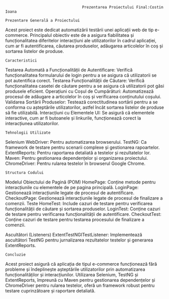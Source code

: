                                       Prezentarea Proiectului Final:Costin Ioana

    Prezentare Generală a Proiectului
  Acest proiect este dedicat automatizării testării unei aplicații web de tip e-commerce. Principalul obiectiv este de a asigura fiabilitatea și funcționalitatea diferitelor interacțiuni ale utilizatorilor în cadrul aplicației, cum ar fi autentificarea, căutarea produselor, adăugarea articolelor în coș și sortarea listelor de produse.
 
    Caracteristici
		
  Testarea Automată a Funcționalității de Autentificare: Verifică funcționalitatea formularului de login pentru a se asigura că utilizatorii se pot autentifica corect.
  Testarea Funcționalității de Căutare: Verifică funcționalitatea casetei de căutare pentru a se asigura că utilizatorii pot găsi produsele eficient.
  Operațiuni cu Coșul de Cumpărături: Automatizează procesul de adăugare a articolelor în coș și verificarea conținutului coșului.
  Validarea Sortării Produselor: Testează corectitudinea sortării pentru a se conforma cu așteptările utilizatorilor, astfel încât sortarea listelor de produse să fie utilizabilă.
  Interacțiuni cu Elementele UI: Se asigură că elementele interactive, cum ar fi butoanele și linkurile, funcționează corect la interacțiunea utilizatorilor.
	
    Tehnologii Utilizate
		
  Selenium WebDriver: Pentru automatizarea browserului.
  TestNG: Ca framework de testare pentru scenarii complexe și gestionarea rapoartelor.
  ExtentReports: Pentru raportarea detaliată a testelor și rezultatelor lor.
  Maven: Pentru gestionarea dependențelor și organizarea proiectului.
  ChromeDriver: Pentru rularea testelor în browserul Google Chrome.
	
    Structura Codului
		
Modelul Obiectului de Pagină (POM)
  HomePage: Conține metode pentru interacțiunile cu elementele de pe pagina principală.
  LoginPage: Gestionează interacțiunile legate de procesul de autentificare.
  CheckoutPage: Gestionează interacțiunile legate de procesul de finalizare a comenzii.
Teste
  HomeTest: Include cazuri de testare pentru verificarea funcționalității de căutare și sortarea produselor.
  LoginTest: Conține cazuri de testare pentru verificarea funcționalității de autentificare.
  CheckoutTest: Conține cazuri de testare pentru testarea procesului de finalizare a comenzii.
	
Ascultători (Listeners)
  ExtentTestNGITestListener: Implementează ascultători TestNG pentru jurnalizarea rezultatelor testelor și generarea ExtentReports.
	
    Concluzie
Acest proiect asigură că aplicația de tipul e-commerce funcționează fără probleme și îndeplinește așteptările utilizatorilor prin automatizarea funcționalităților și interacțiunilor. Utilizarea Selenium, TestNG și ExtentReports, împreună cu Maven pentru gestionarea dependențelor și ChromeDriver pentru rularea testelor, oferă un framework robust pentru testare cuprinzătoare și raportare detaliată.
